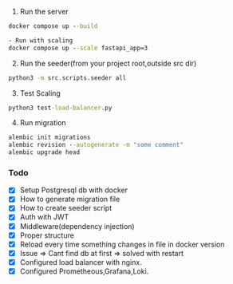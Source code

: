 1. Run the server

```cmd
docker compose up --build

- Run with scaling
docker compose up --scale fastapi_app=3
```

2. Run the seeder(from your project root,outside src dir)

```cmd
python3 -m src.scripts.seeder all
```

3. Test Scaling

```cmd
python3 test-load-balancer.py
```

4. Run migration

```cmd
alembic init migrations
alembic revision --autogenerate -m "some comment"
alembic upgrade head
```

### Todo

- [x] Setup Postgresql db with docker
- [x] How to generate migration file
- [x] How to create seeder script
- [x] Auth with JWT
- [x] Middleware(dependency injection)
- [x] Proper structure
- [x] Reload every time something changes in file in docker version
- [x] Issue ⇒ Cant find db at first => solved with restart
- [x] Configured load balancer with nginx.
- [x] Configured Prometheous,Grafana,Loki.
